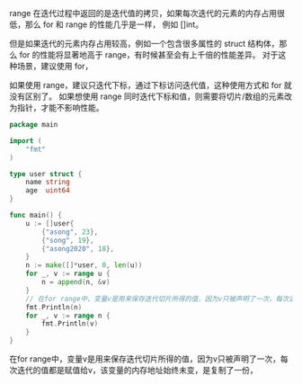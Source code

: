 range 在迭代过程中返回的是迭代值的拷贝，如果每次迭代的元素的内存占用很低，那么 for 和 range 的性能几乎是一样，
例如 []int。

但是如果迭代的元素内存占用较高，例如一个包含很多属性的 struct 结构体，那么 for 的性能将显著地高于 range，有时候甚至会有上千倍的性能差异。
对于这种场景，建议使用 for，

如果使用 range，建议只迭代下标，通过下标访问迭代值，这种使用方式和 for 就没有区别了。
如果想使用 range 同时迭代下标和值，则需要将切片/数组的元素改为指针，才能不影响性能。

```go
package main

import (
	"fmt"
)

type user struct {
	name string
	age  uint64
}

func main() {
	u := []user{
		{"asong", 23},
		{"song", 19},
		{"asong2020", 18},
	}
	n := make([]*user, 0, len(u))
	for _, v := range u {
		n = append(n, &v)
	}
	// 在for range中，变量v是用来保存迭代切片所得的值，因为v只被声明了一次，每次迭代的值都是赋值给v，该变量的内存地址始终未变，是复制了一份，
	fmt.Println(n)
	for _, v := range n {
		fmt.Println(v)
	}
}
```

在for range中，变量v是用来保存迭代切片所得的值，因为v只被声明了一次，每次迭代的值都是赋值给v，该变量的内存地址始终未变，是复制了一份，